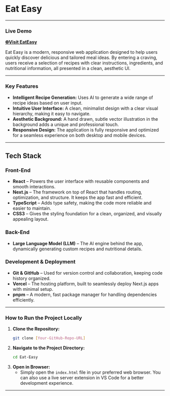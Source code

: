 # Eat Easy 

---

### **Live Demo**

[**🌐Visit EatEasy**](https://v0-no-content-seven-puce.vercel.app/)

Eat Easy is a modern, responsive web application designed to help users quickly discover delicious and tailored meal ideas. By  entering a craving, users receive a selection of recipes with clear instructions, ingredients, and nutritional information, all presented in a clean, aesthetic UI.

---

### **Key Features**

* **Intelligent Recipe Generation:** Uses AI to generate a wide range of recipe ideas based on user input.
* **Intuitive User Interface:** A clean, minimalist design with a clear visual hierarchy, making it easy to navigate.
* **Aesthetic Background:** A hand drawn, subtle vector illustration in the background adds a unique and professional touch.
* **Responsive Design:** The application is fully responsive and optimized for a seamless experience on both desktop and mobile devices.

---

## **Tech Stack**

### **Front-End**

* **React** – Powers the user interface with reusable components and smooth interactions.
* **Next.js** – The framework on top of React that handles routing, optimization, and structure. It keeps the app fast and efficient.
* **TypeScript** – Adds type safety, making the code more reliable and easier to maintain.
* **CSS3** – Gives the styling foundation for a clean, organized, and visually appealing layout.

### **Back-End**

* **Large Language Model (LLM)** – The AI engine behind the app, dynamically generating custom recipes and nutritional details.

### **Development & Deployment**

* **Git & GitHub** – Used for version control and collaboration, keeping code history organized.
* **Vercel** – The hosting platform, built to seamlessly deploy Next.js apps with minimal setup.
* **pnpm** – A modern, fast package manager for handling dependencies efficiently.

---

### **How to Run the Project Locally**

1.  **Clone the Repository:**
    ```bash
    git clone [Your-GitHub-Repo-URL]
    ```
2.  **Navigate to the Project Directory:**
    ```bash
    cd Eat-Easy
    ```
3.  **Open in Browser:**
    * Simply open the `index.html` file in your preferred web browser. You can also use a live server extension in VS Code for a better development experience.

---
